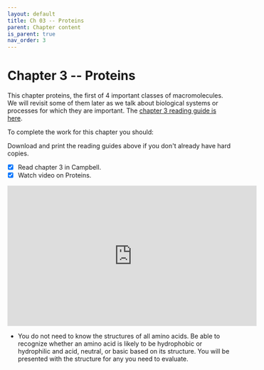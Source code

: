 ```yaml
---
layout: default
title: Ch 03 -- Proteins
parent: Chapter content
is_parent: true
nav_order: 3
---
```


# Chapter 3 -- Proteins

This chapter proteins, the first of 4 important classes of macromolecules. We will revisit some of them later as we talk about biological systems or processes for which they are important. The [chapter 3 reading guide is here](ch03_rg.html).

To complete the work for this chapter you should:

Download and print the reading guides above if you don't already have hard copies.
- [x] Read chapter 3 in Campbell.
- [x] Watch video on Proteins.
<iframe width="560" height="315" src="https://www.youtube.com/embed/kHXFLAf0HLE" frameborder="0" allow="accelerometer; autoplay; clipboard-write; encrypted-media; gyroscope; picture-in-picture" allowfullscreen></iframe>

* You do not need to know the structures of all amino acids. Be able to recognize whether an amino acid is likely to be hydrophobic or hydrophilic and acid, neutral, or basic based on its structure. You will be presented with the structure for any you need to evaluate.
